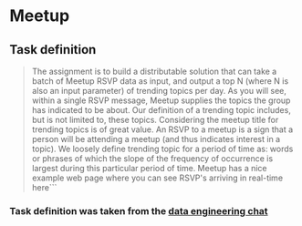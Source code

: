 # Meetup

## Task definition

> The assignment is to build a distributable solution that can take a batch of Meetup RSVP data as input, and output a top N (where N is also an input parameter) of trending topics per day. As you will see, within a single RSVP message, Meetup supplies the topics the group has indicated to be about. Our definition of a trending topic includes, but is not limited to, these topics. Considering the meetup title for trending topics is of great value. An RSVP to a meetup is a sign that a person will be attending a meetup (and thus indicates interest in a topic). We loosely define trending topic for a period of time as: words or phrases of which the slope of the frequency of occurrence is largest during this particular period of time. Meetup has a nice example web page where you can see RSVP's arriving in real-time here```

### Task definition was taken from the [data engineering chat](https://t.me/datajobs)
